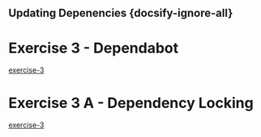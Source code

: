 ## Updating Depenencies {docsify-ignore-all}
# Exercise 3 - Dependabot
[exercise-3](Exercises/03-Create-Dependabot-Config.md ':include')

# Exercise 3 A - Dependency Locking
[exercise-3](Exercises/03.A-Lock-Dependencies.md ':include')


